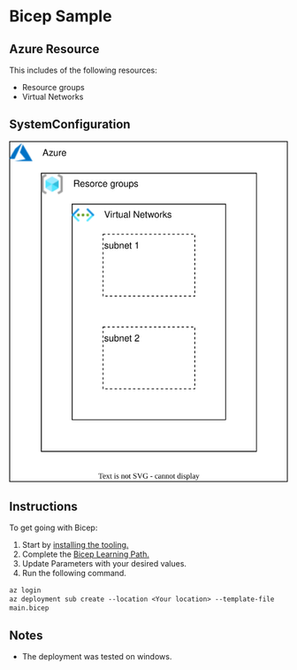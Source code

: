 # Bicep Sample
## Azure Resource
This includes of the following resources:
- Resource groups
- Virtual Networks

## SystemConfiguration
![SystemConfiguration](/img/SystemConfiguration.svg)

## Instructions
To get going with Bicep:
1. Start by [installing the tooling.](https://learn.microsoft.com/ja-jp/azure/azure-resource-manager/bicep/install)
2. Complete the [Bicep Learning Path.](https://learn.microsoft.com/ja-jp/training/paths/fundamentals-bicep/)
3. Update Parameters with your desired values.
4. Run the following command.

```cmd:Azure CLI
az login
az deployment sub create --location <Your location> --template-file main.bicep
```

## Notes
- The deployment was tested on windows.
